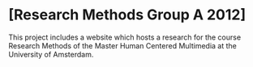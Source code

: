 # [Research Methods Group A 2012]
This project includes a website which hosts a research for the course Research Methods of the Master Human Centered Multimedia at the University of Amsterdam.